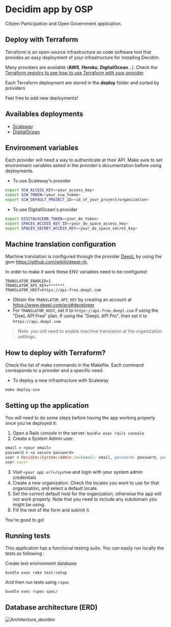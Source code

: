 # Decidim app by OSP

Citizen Participation and Open Government application.

## Deploy with Terraform

Terraform is an open-source infrastructure as code software tool that provides an easy deployment of your infrastructure for installing Decidim.

Many providers are available (**AWS**, **Heroku**, **DigitalOcean**...). Check the [Terraform registry to see how to use Terraform with your provider](https://registry.terraform.io/browse/providers)

Each Terraform deployment are stored in the **deploy** folder and sorted by providers

Feel free to add new deployments!

## Availables deployments 

- [Scaleway](https://github.com/OpenSourcePolitics/decidim-app/tree/develop/deploy/providers/scaleway)
- [DigitalOcean](https://github.com/OpenSourcePolitics/decidim-app/tree/develop/deploy/providers/digitalocean/)

## Environment variables

Each provider will need a way to authenticate at their API. Make sure to set environment variables asked in the provider's documentation before using deployments.

- To use Scaleway's provider

```bash
export SCW_ACCESS_KEY=<your_access_key>
export SCW_TOKEN=<your_scw_token>
export SCW_DEFAULT_PROJECT_ID=<id_of_your_project/organization>
```

- To use DigitalOcean's provider
```bash
export DIGITALOCEAN_TOKEN=<your_do_token>
export SPACES_ACCESS_KEY_ID=<your_do_space_access_key>
export SPACES_SECRET_ACCESS_KEY=<your_do_space_secret_key>
```

## Machine translation configuration

Machine translation is configured through the provider [DeepL](https://www.deepl.com) by using the gem https://github.com/wikiti/deepl-rb.

In order to make it work these ENV variables need to be configured:

```
TRANSLATOR_ENABLED=1
TRANSLATOR_API_KEY=*******
TRANSLATOR_HOST=https://api-free.deepl.com
```

- Obtain the `TRANSLATOR_API_KEY` by creating an account at https://www.deepl.com/pro#developer
- For `TRANSLATOR_HOST`, set it to `https://api-free.deepl.com` if using the "DeeL API Free" plan. If using the "DeepL API Pro", then set it to `https://api.deepl.com`

> Note: you still need to enable machine translation at the organization settings.

## How to deploy with Terraform?

Check the list of make commands in the Makefile. Each command corresponds to a provider and a specific need.

- To deploy a new infrastructure with Scaleway

```make
make deploy-scw
```

## Setting up the application

You will need to do some steps before having the app working properly once you've deployed it:

1. Open a Rails console in the server: `bundle exec rails console`
2. Create a System Admin user:
```ruby
email = <your email>
password = <a secure password>
user = Decidim::System::Admin.new(email: email, password: password, password_confirmation: password)
user.save!
```
3. Visit `<your app url>/system` and login with your system admin credentials
4. Create a new organization. Check the locales you want to use for that organization, and select a default locale.
5. Set the correct default host for the organization, otherwise the app will not work properly. Note that you need to include any subdomain you might be using.
6. Fill the rest of the form and submit it.

You're good to go!

## Running tests

This application has a functional testing suite. You can easily run locally the tests as following :

Create test environment database 

`bundle exec rake test:setup`

And then run tests using `rspec`

`bundle exec rspec spec/`

## Database architecture (ERD)

![Architecture_decidim](https://user-images.githubusercontent.com/52420208/133789299-9458fc42-a5e7-4e3d-a934-b55c6afbc8aa.jpg)
